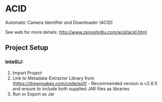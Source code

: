 # ACID
Automatic Camera Identifier and Downloader (ACID)

See web for more details: http://www.zenoshrdlu.com/acid/acid.html

## Project Setup
### IntelliJ:
1. Import Project
2. Link to Metadata-Extractor Library from (https://drewnoakes.com/code/exif/ - Recommended version is v2.8.1)
    and ensure to include both supplied JAR files as libraries
3. Run or Export as Jar
